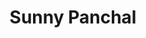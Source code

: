 ---
layout: page
title: Sunny Panchal
description: Qualcomm AI Research
img: assets/img/challenge_organizers/sunny_panchal.jpg
importance: 1
redirect: https://scholar.google.com/citations?user=fS2qdy8AAAAJ&hl=en
category: work
related_publications: false
---